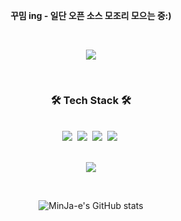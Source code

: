 <div align="center">

<b>꾸밈 ing - 일단 오픈 소스 모조리 모으는 중:)</b>

</div>

<br>

<div align="center">

<a href="https://hits.seeyoufarm.com"><img src="https://hits.seeyoufarm.com/api/count/incr/badge.svg?url=https%3A%2F%2Fgithub.com%2FMinJa-e&count_bg=%23494949&title_bg=%23868686&icon=&icon_color=%23FF0000&title=hits&edge_flat=false"/></a>
  
<!-- 참고 https://hits.seeyoufarm.com/ -->

</div>

<br>

<h3 align="center">🛠 Tech Stack 🛠</h3>


<br>

<div align="center">
  <div align="center">
    <img src="https://img.shields.io/badge/JavaScript-F7DF1E?style=flat-square&logo=JavaScript&logoColor=black">&nbsp;
    <img src="https://img.shields.io/badge/Java-007396?style=flat-square&logo=Java&logoColor=white">&nbsp;
    <img src="https://img.shields.io/badge/Spring Boot-6DB33F?style=flat-square&logo=SpringBoot&logoColor=white">&nbsp;
    <img src="https://img.shields.io/badge/MySQL-4479A1?style=flat-square&logo=MySQL&logoColor=white">&nbsp;
  </div>
</div>

<br>

<div align="center">
  
  ![](https://github-readme-stats.vercel.app/api/top-langs/?username=MinJa-e&layout=compact&theme=buefy&hide_border=true)
  
</div>

<br>

<div align="center">

  ![MinJa-e's GitHub stats](https://github-readme-stats.vercel.app/api?username=MinJa-e&&show_icons=true&theme=dark)
  
  <!-- 참고 https://github.com/anuraghazra/github-readme-stats -->

</div>

<!-- 복사용

<br>

<div align="center">

  

</div>

-->

<!--
### Hi there 👋

**MinJa-e/Minja-e** is a ✨ _special_ ✨ repository because its `README.md` (this file) appears on your GitHub profile.

Here are some ideas to get you started:

- 🔭 I’m currently working on ...
- 🌱 I’m currently learning ...
- 👯 I’m looking to collaborate on ...
- 🤔 I’m looking for help with ...
- 💬 Ask me about ...
- 📫 How to reach me: ...
- 😄 Pronouns: ...
- ⚡ Fun fact: ...
-->
